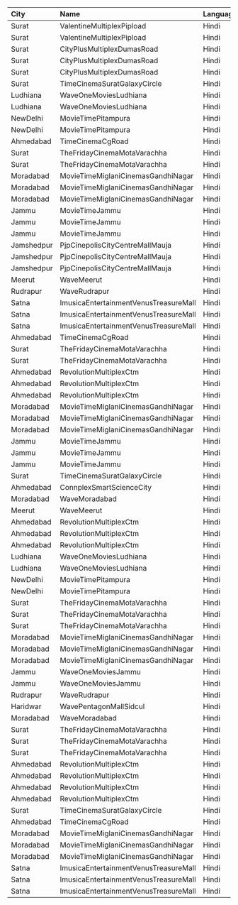 | City       | Name                                  | Language |  Time | Type               |  Price | Capacity | Booked |
| :--------- | :------------------------------------ | :------- | ----: | :----------------- | -----: | -------: | -----: |
| Surat      | ValentineMultiplexPipload             | Hindi    | 09:45 | Royal              |    90₹ |      105 |      0 |
| Surat      | ValentineMultiplexPipload             | Hindi    | 09:45 | Executive          |   110₹ |      130 |     21 |
| Surat      | CityPlusMultiplexDumasRoad            | Hindi    | 09:45 | GoldStar           |    80₹ |       10 |      0 |
| Surat      | CityPlusMultiplexDumasRoad            | Hindi    | 09:45 | Gold               |   100₹ |       10 |      0 |
| Surat      | CityPlusMultiplexDumasRoad            | Hindi    | 09:45 | Executive          |   300₹ |       10 |      0 |
| Surat      | TimeCinemaSuratGalaxyCircle           | Hindi    | 10:00 | Standard130        |   130₹ |       96 |      0 |
| Ludhiana   | WaveOneMoviesLudhiana                 | Hindi    | 10:00 | Classic            |   120₹ |       42 |      0 |
| Ludhiana   | WaveOneMoviesLudhiana                 | Hindi    | 10:00 | Premium            |   130₹ |       59 |      6 |
| NewDelhi   | MovieTimePitampura                    | Hindi    | 10:30 | Platinum           |    99₹ |       87 |      0 |
| NewDelhi   | MovieTimePitampura                    | Hindi    | 10:30 | Premier            |    99₹ |       19 |      0 |
| Ahmedabad  | TimeCinemaCgRoad                      | Hindi    | 10:30 | Standard180        |   180₹ |      108 |      8 |
| Surat      | TheFridayCinemaMotaVarachha           | Hindi    | 10:30 | PushBackSeat       |   150₹ |      119 |      0 |
| Surat      | TheFridayCinemaMotaVarachha           | Hindi    | 10:30 | Lounger            |   150₹ |      119 |      0 |
| Moradabad  | MovieTimeMiglaniCinemasGandhiNagar    | Hindi    | 11:00 | Platinum           |   299₹ |       20 |      0 |
| Moradabad  | MovieTimeMiglaniCinemasGandhiNagar    | Hindi    | 11:00 | Gold               |   149₹ |      174 |      2 |
| Moradabad  | MovieTimeMiglaniCinemasGandhiNagar    | Hindi    | 11:00 | Silver             |   149₹ |       92 |      0 |
| Jammu      | MovieTimeJammu                        | Hindi    | 11:30 | Gold               |   160₹ |       18 |     11 |
| Jammu      | MovieTimeJammu                        | Hindi    | 11:30 | Silver             |   140₹ |       39 |     14 |
| Jammu      | MovieTimeJammu                        | Hindi    | 11:30 | Classic            |   120₹ |       73 |     73 |
| Jamshedpur | PjpCinepolisCityCentreMallMauja       | Hindi    | 11:40 | Normal             |   150₹ |       13 |      0 |
| Jamshedpur | PjpCinepolisCityCentreMallMauja       | Hindi    | 11:40 | Executive          |   150₹ |       13 |      2 |
| Jamshedpur | PjpCinepolisCityCentreMallMauja       | Hindi    | 11:40 | Premium            |   150₹ |       34 |      5 |
| Meerut     | WaveMeerut                            | Hindi    | 12:15 | Classic            |   150₹ |       91 |      1 |
| Rudrapur   | WaveRudrapur                          | Hindi    | 12:40 | Classic            |   150₹ |       97 |      0 |
| Satna      | ImusicaEntertainmentVenusTreasureMall | Hindi    | 12:40 | RedCarpet          |    80₹ |       98 |      0 |
| Satna      | ImusicaEntertainmentVenusTreasureMall | Hindi    | 12:40 | Gold               |    80₹ |       42 |      0 |
| Satna      | ImusicaEntertainmentVenusTreasureMall | Hindi    | 12:40 | Royal              |   200₹ |        8 |      0 |
| Ahmedabad  | TimeCinemaCgRoad                      | Hindi    | 12:45 | Infinity1000       | 1,000₹ |       12 |      0 |
| Surat      | TheFridayCinemaMotaVarachha           | Hindi    | 13:00 | PushBackSeat       |   150₹ |      119 |      0 |
| Surat      | TheFridayCinemaMotaVarachha           | Hindi    | 13:00 | Lounger            |   150₹ |      119 |      0 |
| Ahmedabad  | RevolutionMultiplexCtm                | Hindi    | 13:20 | PlatinumClass      |   180₹ |      100 |      0 |
| Ahmedabad  | RevolutionMultiplexCtm                | Hindi    | 13:20 | GoldenClass        |   160₹ |      100 |      0 |
| Ahmedabad  | RevolutionMultiplexCtm                | Hindi    | 13:20 | SilverClass        |   140₹ |      100 |      0 |
| Moradabad  | MovieTimeMiglaniCinemasGandhiNagar    | Hindi    | 14:00 | Platinum           |   299₹ |       20 |      3 |
| Moradabad  | MovieTimeMiglaniCinemasGandhiNagar    | Hindi    | 14:00 | Gold               |   149₹ |      174 |      0 |
| Moradabad  | MovieTimeMiglaniCinemasGandhiNagar    | Hindi    | 14:00 | Silver             |   149₹ |       92 |      0 |
| Jammu      | MovieTimeJammu                        | Hindi    | 14:00 | Gold               |   160₹ |       18 |     11 |
| Jammu      | MovieTimeJammu                        | Hindi    | 14:00 | Silver             |   140₹ |       39 |     21 |
| Jammu      | MovieTimeJammu                        | Hindi    | 14:00 | Classic            |   120₹ |       73 |     73 |
| Surat      | TimeCinemaSuratGalaxyCircle           | Hindi    | 14:00 | Infinity300        |   300₹ |       22 |      0 |
| Ahmedabad  | ConnplexSmartScienceCity              | Hindi    | 14:30 | DuoSeats1For2Admit |   400₹ |      100 |      0 |
| Moradabad  | WaveMoradabad                         | Hindi    | 14:30 | Classic            |   150₹ |      159 |      0 |
| Meerut     | WaveMeerut                            | Hindi    | 15:00 | Classic            |   150₹ |       91 |      0 |
| Ahmedabad  | RevolutionMultiplexCtm                | Hindi    | 15:55 | PlatinumClass      |   180₹ |      100 |      0 |
| Ahmedabad  | RevolutionMultiplexCtm                | Hindi    | 15:55 | GoldenClass        |   160₹ |      100 |      0 |
| Ahmedabad  | RevolutionMultiplexCtm                | Hindi    | 15:55 | SilverClass        |   140₹ |      100 |      0 |
| Ludhiana   | WaveOneMoviesLudhiana                 | Hindi    | 16:00 | Classic            |   150₹ |       42 |      3 |
| Ludhiana   | WaveOneMoviesLudhiana                 | Hindi    | 16:00 | Premium            |   160₹ |       59 |      2 |
| NewDelhi   | MovieTimePitampura                    | Hindi    | 16:05 | Platinum           |    99₹ |       87 |     13 |
| NewDelhi   | MovieTimePitampura                    | Hindi    | 16:05 | Premier            |    99₹ |       19 |      0 |
| Surat      | TheFridayCinemaMotaVarachha           | Hindi    | 16:15 | Recliner           |   200₹ |       81 |      0 |
| Surat      | TheFridayCinemaMotaVarachha           | Hindi    | 16:15 | PushBackSeat       |   150₹ |       81 |      0 |
| Surat      | TheFridayCinemaMotaVarachha           | Hindi    | 16:15 | Lounger            |   150₹ |       81 |      0 |
| Moradabad  | MovieTimeMiglaniCinemasGandhiNagar    | Hindi    | 17:00 | Platinum           |   299₹ |       20 |      2 |
| Moradabad  | MovieTimeMiglaniCinemasGandhiNagar    | Hindi    | 17:00 | Gold               |   149₹ |      174 |      1 |
| Moradabad  | MovieTimeMiglaniCinemasGandhiNagar    | Hindi    | 17:00 | Silver             |   149₹ |       92 |      0 |
| Jammu      | WaveOneMoviesJammu                    | Hindi    | 18:05 | Executive          |   250₹ |       42 |     10 |
| Jammu      | WaveOneMoviesJammu                    | Hindi    | 18:05 | Premium            |   250₹ |       14 |      0 |
| Rudrapur   | WaveRudrapur                          | Hindi    | 18:15 | Classic            |   150₹ |       97 |      0 |
| Haridwar   | WavePentagonMallSidcul                | Hindi    | 18:30 | Classic            |   150₹ |      100 |      0 |
| Moradabad  | WaveMoradabad                         | Hindi    | 18:30 | Classic            |   150₹ |      103 |      1 |
| Surat      | TheFridayCinemaMotaVarachha           | Hindi    | 18:55 | Recliner           |   250₹ |       81 |      2 |
| Surat      | TheFridayCinemaMotaVarachha           | Hindi    | 18:55 | PushBackSeat       |   200₹ |       81 |      2 |
| Surat      | TheFridayCinemaMotaVarachha           | Hindi    | 18:55 | Lounger            |   200₹ |       81 |      2 |
| Ahmedabad  | RevolutionMultiplexCtm                | Hindi    | 19:00 | Diamond            |   250₹ |       17 |      0 |
| Ahmedabad  | RevolutionMultiplexCtm                | Hindi    | 19:00 | PlatinumClass      |   180₹ |       13 |      0 |
| Ahmedabad  | RevolutionMultiplexCtm                | Hindi    | 19:00 | GoldenClass        |   160₹ |       50 |     32 |
| Ahmedabad  | RevolutionMultiplexCtm                | Hindi    | 19:00 | SilverClass        |   140₹ |       18 |     17 |
| Surat      | TimeCinemaSuratGalaxyCircle           | Hindi    | 19:15 | Standard220        |   220₹ |       96 |      0 |
| Ahmedabad  | TimeCinemaCgRoad                      | Hindi    | 19:15 | Standard260        |   260₹ |      108 |      8 |
| Moradabad  | MovieTimeMiglaniCinemasGandhiNagar    | Hindi    | 19:30 | Platinum           |   299₹ |       20 |      0 |
| Moradabad  | MovieTimeMiglaniCinemasGandhiNagar    | Hindi    | 19:30 | Gold               |   149₹ |      174 |      7 |
| Moradabad  | MovieTimeMiglaniCinemasGandhiNagar    | Hindi    | 19:30 | Silver             |   149₹ |       92 |      0 |
| Satna      | ImusicaEntertainmentVenusTreasureMall | Hindi    | 20:20 | RedCarpet          |    80₹ |       98 |      0 |
| Satna      | ImusicaEntertainmentVenusTreasureMall | Hindi    | 20:20 | Gold               |    80₹ |       42 |      0 |
| Satna      | ImusicaEntertainmentVenusTreasureMall | Hindi    | 20:20 | Royal              |   200₹ |        8 |      0 |